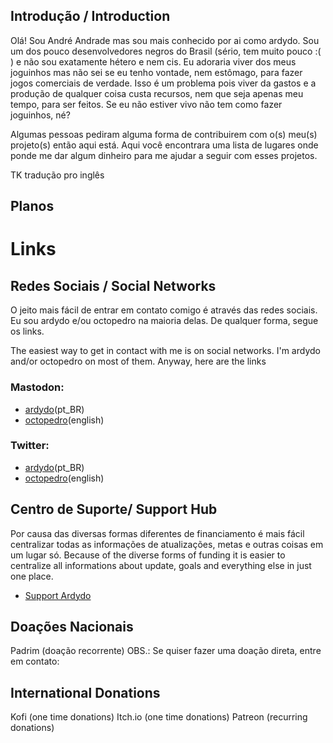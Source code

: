 ## Introdução / Introduction

Olá! Sou André Andrade mas sou mais conhecido por ai como ardydo. Sou um dos pouco desenvolvedores negros do Brasil (sério, tem muito pouco :( ) e não sou exatamente hétero e nem cis. Eu adoraria viver dos meus joguinhos mas não sei se eu tenho vontade, nem estômago, para fazer jogos comerciais de verdade. Isso é um problema pois viver da gastos e a produção de qualquer coisa custa recursos, nem que seja apenas meu tempo, para ser feitos. Se eu não estiver vivo não tem como fazer joguinhos, né?

Algumas pessoas pediram alguma forma de contribuirem com o(s) meu(s) projeto(s) então aqui está. Aqui você encontrara uma lista de lugares onde ponde me dar algum dinheiro para me ajudar a seguir com esses projetos.


TK tradução pro inglês

## Planos





# Links

## Redes Sociais / Social Networks
O jeito mais fácil de entrar em contato comigo é através das redes sociais. Eu sou ardydo e/ou octopedro na maioria delas. De qualquer forma, segue os links.

The easiest way to get in contact with me is on social networks. I'm ardydo and/or octopedro on most of them. Anyway, here are the links

### Mastodon:
* [ardydo](https://masto.donte.com.br/@ardydo)(pt_BR)
* [octopedro](https://mastodon.gamedev.place/@octopedro)(english)

### Twitter:
* [ardydo](https://twitter.com/ardydo)(pt_BR)
* [octopedro](https://twitter.com/octopedro)(english)

## Centro de Suporte/ Support Hub

Por causa das diversas formas diferentes de financiamento é mais fácil centralizar todas as informações de atualizações, metas e outras coisas em um lugar só.
Because of the diverse forms of funding it is easier to centralize all informations about update, goals and everything else in just one place.

* [Support Ardydo](https://ardydo.itch.io/support)

## Doações Nacionais
Padrim (doação recorrente)
OBS.: Se quiser fazer uma doação direta, entre em contato:

## International Donations
Kofi (one time donations)
Itch.io (one time donations)
Patreon (recurring donations)

